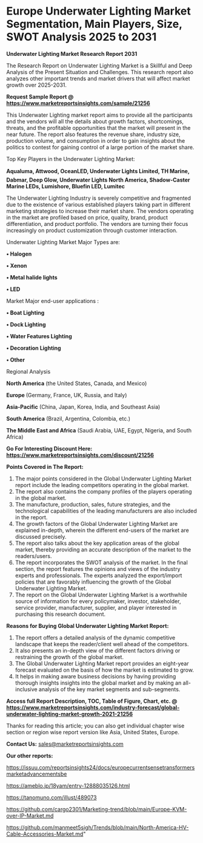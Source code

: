 # Europe Underwater Lighting Market Segmentation, Main Players, Size, SWOT Analysis 2025 to 2031

<strong>Underwater Lighting Market Research Report 2031</strong>

The Research Report on Underwater Lighting Market is a Skillful and Deep Analysis of the Present Situation and Challenges. This research report also analyzes other important trends and market drivers that will affect market growth over 2025-2031.

<strong>Request Sample Report @ <a href=https://www.marketreportsinsights.com/sample/21256>https://www.marketreportsinsights.com/sample/21256</a></strong>

This Underwater Lighting market report aims to provide all the participants and the vendors will all the details about growth factors, shortcomings, threats, and the profitable opportunities that the market will present in the near future. The report also features the revenue share, industry size, production volume, and consumption in order to gain insights about the politics to contest for gaining control of a large portion of the market share.

Top Key Players in the Underwater Lighting Market:

<strong>Aqualuma, Attwood, OceanLED, Underwater Lights Limited, TH Marine, Dabmar, Deep Glow, Underwater Lights North America, Shadow-Caster Marine LEDs, Lumishore, Bluefin LED, Lumitec</strong>

The Underwater Lighting Industry is severely competitive and fragmented due to the existence of various established players taking part in different marketing strategies to increase their market share. The vendors operating in the market are profiled based on price, quality, brand, product differentiation, and product portfolio. The vendors are turning their focus increasingly on product customization through customer interaction.

Underwater Lighting Market Major Types are:

<strong>• Halogen

• Xenon

• Metal halide lights

• LED</strong>

Market Major end-user applications :

<strong>• Boat Lighting

• Dock Lighting

• Water Features Lighting

• Decoration Lighting

• Other</strong>

Regional Analysis

</u><strong><b>North America</b></strong> (the United States, Canada, and Mexico)

<strong><b>Europe </b></strong>(Germany, France, UK, Russia, and Italy)

<strong><b>Asia-Pacific</b></strong> (China, Japan, Korea, India, and Southeast Asia)

<strong><b>South America</b></strong> (Brazil, Argentina, Colombia, etc.)

<strong><b>The Middle East and Africa</b></strong> (Saudi Arabia, UAE, Egypt, Nigeria, and South Africa)

<strong>Go For Interesting Discount Here: <a href=https://www.marketreportsinsights.com/discount/21256>https://www.marketreportsinsights.com/discount/21256</a></strong>

<strong>Points Covered in The Report:</strong>
<ol>
  <li>The major points considered in the Global Underwater Lighting Market report include the leading competitors operating in the global market.</li>
  <li>The report also contains the company profiles of the players operating in the global market.</li>
  <li>The manufacture, production, sales, future strategies, and the technological capabilities of the leading manufacturers are also included in the report.</li>
  <li>The growth factors of the Global Underwater Lighting Market are explained in-depth, wherein the different end-users of the market are discussed precisely.</li>
  <li>The report also talks about the key application areas of the global market, thereby providing an accurate description of the market to the readers/users.</li>
  <li>The report incorporates the SWOT analysis of the market. In the final section, the report features the opinions and views of the industry experts and professionals. The experts analyzed the export/import policies that are favorably influencing the growth of the Global Underwater Lighting Market.</li>
  <li>The report on the Global Underwater Lighting Market is a worthwhile source of information for every policymaker, investor, stakeholder, service provider, manufacturer, supplier, and player interested in purchasing this research document.</li>
</ol>
<strong>Reasons for Buying Global Underwater Lighting Market Report:</strong>

<ol>
  <li>The report offers a detailed analysis of the dynamic competitive landscape that keeps the reader/client well ahead of the competitors.</li>
  <li>It also presents an in-depth view of the different factors driving or restraining the growth of the global market.</li>
  <li>The Global Underwater Lighting Market report provides an eight-year forecast evaluated on the basis of how the market is estimated to grow.</li>
  <li>It helps in making aware business decisions by having providing thorough insights insights into the global market and by making an all-inclusive analysis of the key market segments and sub-segments.</li>
</ol>
<strong>Access full Report Description, TOC, Table of Figure, Chart, etc. @ <a href=https://www.marketreportsinsights.com/industry-forecast/global-underwater-lighting-market-growth-2021-21256>https://www.marketreportsinsights.com/industry-forecast/global-underwater-lighting-market-growth-2021-21256</a></strong>


Thanks for reading this article; you can also get individual chapter wise section or region wise report version like Asia, United States, Europe.

<strong>Contact Us:</strong>
sales@marketreportsinsights.com

<strong>Our other reports:</strong>

<a href=https://issuu.com/reportsinsights24/docs/europecurrentsensetransformersmarketadvancementsbe>https://issuu.com/reportsinsights24/docs/europecurrentsensetransformersmarketadvancementsbe</a>

<a href=https://ameblo.jp/18yam/entry-12888035126.html>https://ameblo.jp/18yam/entry-12888035126.html</a>

<a href=https://tanomuno.com/illust/489073>https://tanomuno.com/illust/489073</a>

<a href=https://github.com/cargo2301/Marketing-trend/blob/main/Europe-KVM-over-IP-Market.md>https://github.com/cargo2301/Marketing-trend/blob/main/Europe-KVM-over-IP-Market.md</a>

<a href=https://github.com/manmeet5sigh/Trends/blob/main/North-America-HV-Cable-Accessories-Market.md>https://github.com/manmeet5sigh/Trends/blob/main/North-America-HV-Cable-Accessories-Market.md</a>"
